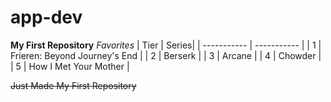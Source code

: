 # app-dev
**My First Repository**
*Favorites*
| Tier | Series|
| ----------- | ----------- |
| 1 | Frieren: Beyond Journey's End |
| 2 | Berserk |
| 3 | Arcane |
| 4 | Chowder |
| 5 | How I Met Your Mother |

~~Just Made My First Repository~~
